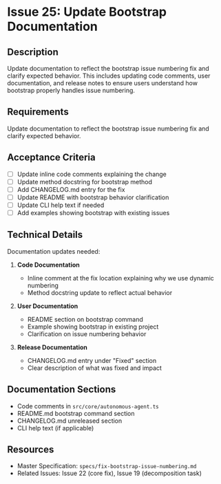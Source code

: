 # Issue 25: Update Bootstrap Documentation

## Description
Update documentation to reflect the bootstrap issue numbering fix and clarify expected behavior. This includes updating code comments, user documentation, and release notes to ensure users understand how bootstrap properly handles issue numbering.

## Requirements
Update documentation to reflect the bootstrap issue numbering fix and clarify expected behavior.

## Acceptance Criteria
- [ ] Update inline code comments explaining the change
- [ ] Update method docstring for bootstrap method
- [ ] Add CHANGELOG.md entry for the fix
- [ ] Update README with bootstrap behavior clarification
- [ ] Update CLI help text if needed
- [ ] Add examples showing bootstrap with existing issues

## Technical Details
Documentation updates needed:

1. **Code Documentation**
   - Inline comment at the fix location explaining why we use dynamic numbering
   - Method docstring update to reflect actual behavior

2. **User Documentation**
   - README section on bootstrap command
   - Example showing bootstrap in existing project
   - Clarification on issue numbering behavior

3. **Release Documentation**
   - CHANGELOG.md entry under "Fixed" section
   - Clear description of what was fixed and impact

## Documentation Sections
- Code comments in `src/core/autonomous-agent.ts`
- README.md bootstrap command section
- CHANGELOG.md unreleased section
- CLI help text (if applicable)

## Resources
- Master Specification: `specs/fix-bootstrap-issue-numbering.md`
- Related Issues: Issue 22 (core fix), Issue 19 (decomposition task)
